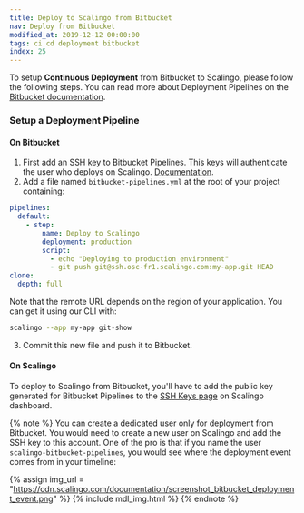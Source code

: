 ```yaml
---
title: Deploy to Scalingo from Bitbucket
nav: Deploy from Bitbucket
modified_at: 2019-12-12 00:00:00
tags: ci cd deployment bitbucket
index: 25
---
```


To setup **Continuous Deployment** from Bitbucket to Scalingo, please follow the
following steps. You can read more about Deployment Pipelines on the [Bitbucket
documentation](https://confluence.atlassian.com/bitbucket/how-to-write-a-pipe-for-bitbucket-pipelines-966051288.html).

### Setup a Deployment Pipeline

#### On Bitbucket

1. First add an SSH key to Bitbucket Pipelines. This keys will authenticate the
   user who deploys on Scalingo.
   [Documentation](https://confluence.atlassian.com/bitbucket/use-ssh-keys-in-bitbucket-pipelines-847452940.html).
2. Add a file named `bitbucket-pipelines.yml` at the root of your project
   containing:

```yml
pipelines:
  default:
    - step:
        name: Deploy to Scalingo
        deployment: production
        script:
          - echo "Deploying to production environment"
          - git push git@ssh.osc-fr1.scalingo.com:my-app.git HEAD
clone:
  depth: full
```

Note that the remote URL depends on the region of your application. You can get
it using our CLI with:

```bash
scalingo --app my-app git-show
```

3. Commit this new file and push it to Bitbucket.

#### On Scalingo

To deploy to Scalingo from Bitbucket, you'll have to add the public key
generated for Bitbucket Pipelines to the [SSH Keys
page](https://my.scalingo.com/keys) on Scalingo dashboard.

{% note %}
You can create a dedicated user only for deployment from Bitbucket. You would
need to create a new user on Scalingo and add the SSH key to this account. One
of the pro is that if you name the user `scalingo-bitbucket-pipelines`, you
would see where the deployment event comes from in your timeline:

{% assign img_url = "https://cdn.scalingo.com/documentation/screenshot_bitbucket_deployment_event.png" %}
{% include mdl_img.html %}
{% endnote %}
